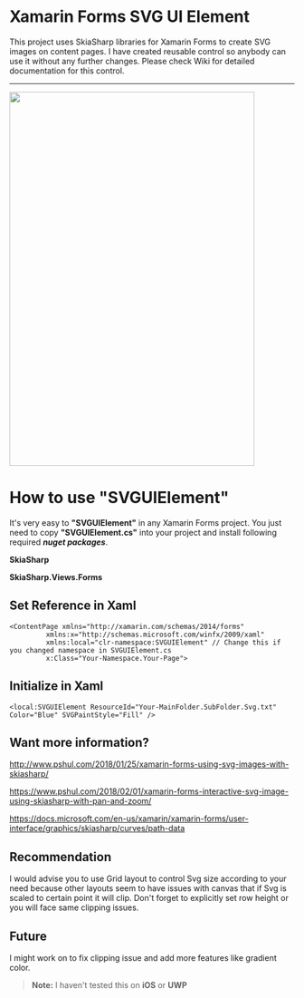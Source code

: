 
# Xamarin Forms SVG UI Element

This project uses SkiaSharp libraries for Xamarin Forms to create SVG images on content pages. I have created reusable control so anybody can use it without any further changes. Please check Wiki for detailed documentation for this control.
***
<img src="https://u7ts5g.by.files.1drv.com/y4mcW-5IjMSv4KyYeM0sA89O8HMK-6cOCXq8rPE03GZ_M3ypZmuHvxuUThH7At0SdD9EH5pOCaWkAbEmzNI6a3Zxcvlb0q1zD_sX1KxDeCLXqVUu9AejbqQDlT69RP_3Z2CjnkLl3_G2C5tAUxaErixT_2boziJPrQFG73dS1FVsM2_TAx5QKEvMcGhPcTDTkS9YU0Vjw86Tb5TltsyjUWZng?width=433&height=660&cropmode=none" width="433" height="660" />

# How to use **"SVGUIElement"**

It's very easy to **"SVGUIElement"** in any Xamarin Forms project. You just need to copy **"SVGUIElement.cs"** into your project and install following required ***nuget packages***.

**SkiaSharp**

**SkiaSharp.Views.Forms**

## Set Reference in Xaml
    <ContentPage xmlns="http://xamarin.com/schemas/2014/forms"
             xmlns:x="http://schemas.microsoft.com/winfx/2009/xaml"
             xmlns:local="clr-namespace:SVGUIElement" // Change this if you changed namespace in SVGUIElement.cs
             x:Class="Your-Namespace.Your-Page">

## Initialize in Xaml
    <local:SVGUIElement ResourceId="Your-MainFolder.SubFolder.Svg.txt" Color="Blue" SVGPaintStyle="Fill" />


## Want more information?
http://www.pshul.com/2018/01/25/xamarin-forms-using-svg-images-with-skiasharp/

https://www.pshul.com/2018/02/01/xamarin-forms-interactive-svg-image-using-skiasharp-with-pan-and-zoom/

https://docs.microsoft.com/en-us/xamarin/xamarin-forms/user-interface/graphics/skiasharp/curves/path-data
## Recommendation
I would advise you to use Grid layout to control Svg size according to your need because other layouts seem to have issues with canvas that if Svg is scaled to certain point it will clip. Don't forget to explicitly set row height or you will face same clipping issues.
## Future
I might work on to fix clipping issue and add more features like gradient color.
>**Note:** I haven't tested this on **iOS** or **UWP**

